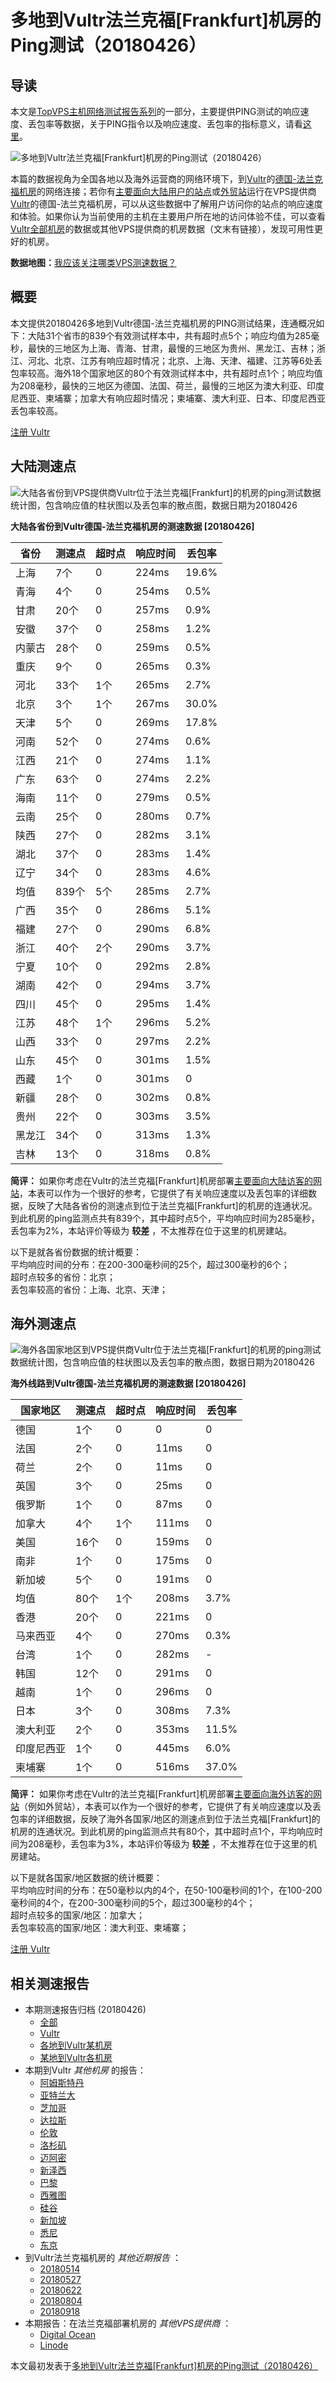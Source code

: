 #  多地到Vultr法兰克福[Frankfurt]机房的Ping测试（20180426） 

## 导读

本文是[TopVPS主机网络测试报告系列](https://vps123.top/pingtest)的一部分，主要提供PING测试的响应速度、丢包率等数据，关于PING指令以及响应速度、丢包率的指标意义，请看[这里](https://vps123.top/what-is-ping.html)。

![多地到Vultr法兰克福\[Frankfurt\]机房的Ping测试（20180426）](/images/thumbnails/to_vultr_Frankfurt.png)

本篇的数据视角为全国各地以及海外运营商的网络环境下，到[Vultr](https://vps123.top/go/vultr)的[德国-法兰克福机房](https://vps123.top/vultr-facilities.html#frankfurt)的网络连接；若你有[主要面向大陆用户的站点](https://vps123.top/website-for-mainland-users.html)或[外贸站](https://vps123.top/website-for-internation-trade.html)运行在VPS提供商[Vultr](https://vps123.top/go/vultr)的德国-法兰克福机房，可以从这些数据中了解用户访问你的站点的响应速度和体验。如果你认为当前使用的主机在主要用户所在地的访问体验不佳，可以查看[Vultr全部机房](/vultr/isp/china/20180426-vultr-isp-china.md)的数据或其他VPS提供商的机房数据（文末有链接），发现可用性更好的机房。

**数据地图：**[我应该关注哪类VPS测速数据？](https://vps123.top/find-pingtest-data-you-need.html)

## 概要

本文提供20180426多地到Vultr德国-法兰克福机房的PING测试结果，连通概况如下：大陆31个省市的839个有效测试样本中，共有超时点5个；响应均值为285毫秒，最快的三地区为上海、青海、甘肃，最慢的三地区为贵州、黑龙江、吉林；浙江、河北、北京、江苏有响应超时情况；北京、上海、天津、福建、江苏等6处丢包率较高。海外18个国家地区的80个有效测试样本中，共有超时点1个；响应均值为208毫秒，最快的三地区为德国、法国、荷兰，最慢的三地区为澳大利亚、印度尼西亚、柬埔寨；加拿大有响应超时情况；柬埔寨、澳大利亚、日本、印度尼西亚丢包率较高。

[注册 Vultr](https://vps123.top/go/vultr/_btn1)

## 大陆测速点

![大陆各省份到VPS提供商Vultr位于法兰克福\[Frankfurt\]的机房的ping测试数据统计图，包含响应值的柱状图以及丢包率的散点图，数据日期为20180426](/images/pingtests/vultr_20180426/plot_idc_vultr_germany-frankfurt_20180426_mainland.png)

**大陆各省份到Vultr德国-法兰克福机房的测速数据 [20180426]**

省份 | 测速点 | 超时点 | 响应时间 | 丢包率  
---|---|---|---|---  
上海 | 7个 | 0 | 224ms | 19.6%  
青海 | 4个 | 0 | 254ms | 0.5%  
甘肃 | 20个 | 0 | 257ms | 0.9%  
安徽 | 37个 | 0 | 258ms | 1.2%  
内蒙古 | 28个 | 0 | 259ms | 0.5%  
重庆 | 9个 | 0 | 265ms | 0.3%  
河北 | 33个 | 1个 | 265ms | 2.7%  
北京 | 3个 | 1个 | 267ms | 30.0%  
天津 | 5个 | 0 | 269ms | 17.8%  
河南 | 52个 | 0 | 274ms | 0.6%  
江西 | 21个 | 0 | 274ms | 1.1%  
广东 | 63个 | 0 | 274ms | 2.2%  
海南 | 11个 | 0 | 279ms | 0.5%  
云南 | 25个 | 0 | 280ms | 0.7%  
陕西 | 27个 | 0 | 282ms | 3.1%  
湖北 | 37个 | 0 | 283ms | 1.4%  
辽宁 | 34个 | 0 | 283ms | 4.6%  
均值 | 839个 | 5个 | 285ms | 2.7%  
广西 | 35个 | 0 | 286ms | 5.1%  
福建 | 27个 | 0 | 290ms | 6.8%  
浙江 | 40个 | 2个 | 290ms | 3.7%  
宁夏 | 10个 | 0 | 292ms | 2.8%  
湖南 | 42个 | 0 | 294ms | 3.7%  
四川 | 45个 | 0 | 295ms | 1.4%  
江苏 | 48个 | 1个 | 296ms | 5.2%  
山西 | 33个 | 0 | 297ms | 2.2%  
山东 | 45个 | 0 | 301ms | 1.5%  
西藏 | 1个 | 0 | 301ms | 0  
新疆 | 28个 | 0 | 302ms | 0.8%  
贵州 | 22个 | 0 | 303ms | 3.5%  
黑龙江 | 34个 | 0 | 313ms | 1.3%  
吉林 | 13个 | 0 | 318ms | 0.8%  
  
**简评：** 如果你考虑在Vultr的法兰克福[Frankfurt]机房部署[主要面向大陆访客的网站](website-for-mainland-users.html)，本表可以作为一个很好的参考，它提供了有关响应速度以及丢包率的详细数据，反映了大陆各省份的测速点到位于法兰克福[Frankfurt]的机房的连通状况。到此机房的ping监测点共有839个，其中超时点5个，平均响应时间为285毫秒，丢包率为2%，本站评价等级为 **较差** ，不太推荐在位于这里的机房建站。

以下是就各省份数据的统计概要：  
平均响应时间的分布：在200-300毫秒间的25个，超过300毫秒的6个；  
超时点较多的省份：北京；  
丢包率较高的省份：上海、北京、天津；

## 海外测速点

![海外各国家地区到VPS提供商Vultr位于法兰克福\[Frankfurt\]的机房的ping测试数据统计图，包含响应值的柱状图以及丢包率的散点图，数据日期为20180426](/images/pingtests/vultr_20180426/plot_idc_vultr_germany-frankfurt_20180426_overseas.png)

**海外线路到Vultr德国-法兰克福机房的测速数据 [20180426]**

国家地区 | 测速点 | 超时点 | 响应时间 | 丢包率  
---|---|---|---|---  
德国 | 1个 | 0 | 0 | 0  
法国 | 2个 | 0 | 11ms | 0  
荷兰 | 2个 | 0 | 11ms | 0  
英国 | 3个 | 0 | 25ms | 0  
俄罗斯 | 1个 | 0 | 87ms | 0  
加拿大 | 4个 | 1个 | 111ms | 0  
美国 | 16个 | 0 | 159ms | 0  
南非 | 1个 | 0 | 175ms | 0  
新加坡 | 5个 | 0 | 191ms | 0  
均值 | 80个 | 1个 | 208ms | 3.7%  
香港 | 20个 | 0 | 221ms | 0  
马来西亚 | 4个 | 0 | 270ms | 0.3%  
台湾 | 1个 | 0 | 282ms | -  
韩国 | 12个 | 0 | 291ms | 0  
越南 | 1个 | 0 | 296ms | 0  
日本 | 3个 | 0 | 308ms | 7.3%  
澳大利亚 | 2个 | 0 | 353ms | 11.5%  
印度尼西亚 | 1个 | 0 | 445ms | 6.0%  
柬埔寨 | 1个 | 0 | 516ms | 37.0%  
  
**简评：** 如果你考虑在Vultr的法兰克福[Frankfurt]机房部署[主要面向海外访客的网站](https://vps123.top/website-for-internation-trade.html)（例如外贸站），本表可以作为一个很好的参考，它提供了有关响应速度以及丢包率的详细数据，反映了海外各国家/地区的测速点到位于法兰克福[Frankfurt]的机房的连通状况。到此机房的ping监测点共有80个，其中超时点1个，平均响应时间为208毫秒，丢包率为3%，本站评价等级为 **较差** ，不太推荐在位于这里的机房建站。

以下是就各国家/地区数据的统计概要：  
平均响应时间的分布：在50毫秒以内的4个，在50-100毫秒间的1个，在100-200毫秒间的4个，在200-300毫秒间的5个，超过300毫秒的4个；  
超时点较多的国家/地区：加拿大；  
丢包率较高的国家/地区：澳大利亚、柬埔寨；

[注册 Vultr](https://vps123.top/go/vultr/_btn2)

## 相关测速报告

  * 本期测速报告归档 (20180426) 
    * [全部](https://vps123.top/pingtests/20180426 "本期各VPS提供商全部测速报告")
    * [Vultr](https://vps123.top/pingtests/idc-vultr/20180426 "本期Vultr的全部测速报告")
    * [各地到Vultr某机房](https://vps123.top/pingtests/idc-vultr/isp-global/20180426 "以Vultr某机房为关注对象的视角，横向比较大陆各省份、海外各国家地区")
    * [某地到Vultr各机房](https://vps123.top/pingtests/idc-vultr/facility-all/20180426 "以大陆某省份为关注对象的视角，横向比较Vultr各机房")
  * 本期到Vultr _其他机房_ 的报告： 
    * [阿姆斯特丹](/vultr/idc/amsterdam/20180426-vultr-idc-amsterdam.md "多地到Vultr阿姆斯特丹机房的Ping测试 20180426")
    * [亚特兰大](/vultr/idc/atlanta/20180426-vultr-idc-atlanta.md "多地到Vultr亚特兰大机房的Ping测试 20180426")
    * [芝加哥](/vultr/idc/chicago/20180426-vultr-idc-chicago.md "多地到Vultr芝加哥机房的Ping测试 20180426")
    * [达拉斯](/vultr/idc/dallas/20180426-vultr-idc-dallas.md "多地到Vultr达拉斯机房的Ping测试 20180426")
    * [伦敦](/vultr/idc/london/20180426-vultr-idc-london.md "多地到Vultr伦敦机房的Ping测试 20180426")
    * [洛杉矶](/vultr/idc/losangeles/20180426-vultr-idc-losangeles.md "多地到Vultr洛杉矶机房的Ping测试 20180426")
    * [迈阿密](/vultr/idc/miami/20180426-vultr-idc-miami.md "多地到Vultr迈阿密机房的Ping测试 20180426")
    * [新泽西](/vultr/idc/newjersey/20180426-vultr-idc-newjersey.md "多地到Vultr新泽西机房的Ping测试 20180426")
    * [巴黎](/vultr/idc/paris/20180426-vultr-idc-paris.md "多地到Vultr巴黎机房的Ping测试 20180426")
    * [西雅图](/vultr/idc/seattle/20180426-vultr-idc-seattle.md "多地到Vultr西雅图机房的Ping测试 20180426")
    * [硅谷](/vultr/idc/siliconvalley/20180426-vultr-idc-siliconvalley.md "多地到Vultr硅谷机房的Ping测试 20180426")
    * [新加坡](/vultr/idc/singapore/20180426-vultr-idc-singapore.md "多地到Vultr新加坡机房的Ping测试 20180426")
    * [悉尼](/vultr/idc/sydney/20180426-vultr-idc-sydney.md "多地到Vultr悉尼机房的Ping测试 20180426")
    * [东京](/vultr/idc/tokyo/20180426-vultr-idc-tokyo.md "多地到Vultr东京机房的Ping测试 20180426")
  * 到Vultr法兰克福机房的 _其他近期报告_ ： 
    * [20180514](/vultr/idc/frankfurt/20180514-vultr-idc-frankfurt.md "多地到Vultr法兰克福机房的Ping测试 20180514")
    * [20180527](/vultr/idc/frankfurt/20180527-vultr-idc-frankfurt.md "多地到Vultr法兰克福机房的Ping测试 20180527")
    * [20180622](/vultr/idc/frankfurt/20180622-vultr-idc-frankfurt.md "多地到Vultr法兰克福机房的Ping测试 20180622")
    * [20180804](/vultr/idc/frankfurt/20180804-vultr-idc-frankfurt.md "多地到Vultr法兰克福机房的Ping测试 20180804")
    * [20180918](/vultr/idc/frankfurt/20180918-vultr-idc-frankfurt.md "多地到Vultr法兰克福机房的Ping测试 20180918")
  * 本期报告：在法兰克福部署机房的 _其他VPS提供商_ ： 
    * [Digital Ocean](do/idc/frankfurt/20180426-do-idc-frankfurt.md "多地到Digital Ocean法兰克福机房的Ping测试 20180426")
    * [Linode](/linode/idc/frankfurt/20180426-linode-idc-frankfurt.md "多地到Linode法兰克福机房的Ping测试 20180426")



本文最初发表于[多地到Vultr法兰克福[Frankfurt]机房的Ping测试（20180426）](https://vps123.top/pingtest/20180426-vultr-idc-frankfurt.html)
